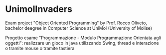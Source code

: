# UnimolInvaders

Exam project "Object Oriented Programming" by Prof. Rocco Oliveto, bachelor deegree in Computer Science at UniMol (University of Molise)

Progetto esame "Programmazione - Modulo Programmazione Orientata agli oggetti":
realizzare un gioco in java utilizzando Swing, thread e interazione o tramite mouse o tramite tastiera
